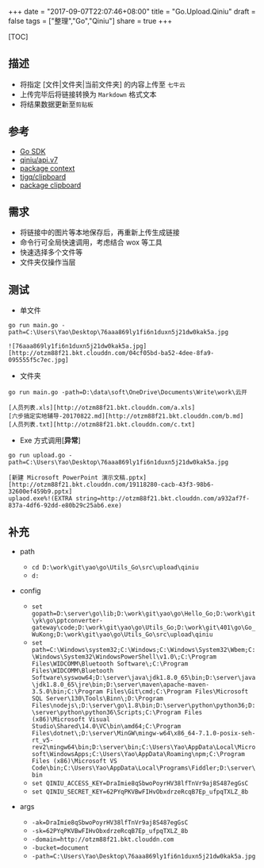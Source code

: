 +++
date = "2017-09-07T22:07:46+08:00"
title = "Go.Upload.Qiniu"
draft = false
tags = ["整理","Go","Qiniu"]
share = true
+++


[TOC]

## 描述
- 将指定 [文件|文件夹|当前文件夹] 的内容上传至 `七牛云`
- 上传完毕后将链接转换为 `Markdown` 格式文本
- 将结果数据更新至`剪贴板`

## 参考
- [Go SDK](https://developer.qiniu.com/kodo/sdk/1238/go)
- [qiniu/api.v7](https://github.com/qiniu/api.v7)
- [package context](https://godoc.org/golang.org/x/net/context)
- [tjgq/clipboard](https://github.com/tjgq/clipboard)
- [package clipboard](https://godoc.org/github.com/tjgq/clipboard)

## 需求
- 将链接中的图片等本地保存后，再重新上传生成链接
- 命令行可全局快速调用，考虑结合 wox 等工具
- 快速选择多个文件等
- 文件夹仅操作当层


## 测试
- 单文件
```
go run main.go -path=C:\Users\Yao\Desktop\76aaa869ly1fi6n1duxn5j21dw0kak5a.jpg

![76aaa869ly1fi6n1duxn5j21dw0kak5a.jpg][http://otzm88f21.bkt.clouddn.com/04cf05bd-ba52-4dee-8fa9-095555f5c7ec.jpg]
```

- 文件夹
```
go run main.go -path=D:\data\soft\OneDrive\Documents\Write\work\云开

[人员列表.xls][http://otzm88f21.bkt.clouddn.com/a.xls]
[六步搞定实地辅导-20170822.md][http://otzm88f21.bkt.clouddn.com/b.md]
[人员列表.txt][http://otzm88f21.bkt.clouddn.com/c.txt]
```

- Exe 方式调用[**异常**]
```
go run upload.go -path=C:\Users\Yao\Desktop\76aaa869ly1fi6n1duxn5j21dw0kak5a.jpg

[新建 Microsoft PowerPoint 演示文稿.pptx][http://otzm88f21.bkt.clouddn.com/19118280-cacb-43f3-98b6-32600ef459b9.pptx]
uplaod.exe%!(EXTRA string=http://otzm88f21.bkt.clouddn.com/a932af7f-837a-4df6-92dd-e80b29c25ab6.exe)
```
## 补充

- path
	- `cd D:\work\git\yao\go\Utils_Go\src\upload\qiniu`
	- `d:`

- config
	- `set gopath=D:\server\go\lib;D:\work\git\yao\go\Hello_Go;D:\work\git\yk\go\pptconverter-gateway\code;D:\work\git\yao\go\Utils_Go;D:\work\git\401\go\Go_WuKong;D:\work\git\yao\go\Utils_Go\src\upload\qiniu`
	- `set path=C:\Windows\system32;C:\Windows;C:\Windows\System32\Wbem;C:\Windows\System32\WindowsPowerShell\v1.0\;C:\Program Files\WIDCOMM\Bluetooth Software\;C:\Program Files\WIDCOMM\Bluetooth Software\syswow64;D:\server\java\jdk1.8.0_65\bin;D:\server\java\jdk1.8.0_65\jre\bin;D:\server\maven\apache-maven-3.5.0\bin;C:\Program Files\Git\cmd;C:\Program Files\Microsoft SQL Server\130\Tools\Binn\;D:\Program Files\nodejs\;D:\server\go\1.8\bin;D:\server\python\python36;D:\server\python\python36\Scripts;C:\Program Files (x86)\Microsoft Visual Studio\Shared\14.0\VC\bin\amd64;C:\Program Files\dotnet\;D:\server\MinGW\mingw-w64\x86_64-7.1.0-posix-seh-rt_v5-rev2\mingw64\bin;D:\server\bin;C:\Users\Yao\AppData\Local\Microsoft\WindowsApps;C:\Users\Yao\AppData\Roaming\npm;C:\Program Files (x86)\Microsoft VS Code\bin;C:\Users\Yao\AppData\Local\Programs\Fiddler;D:\server\bin`
	- `set QINIU_ACCESS_KEY=DraImie8qSbwoPoyrHV38lfTnVr9aj8S487egGsC`
	- `set QINIU_SECRET_KEY=62PYqPKVBwFIHvObxdrzeRcqB7Ep_ufpqTXLZ_8b`

- args
	- `-ak=DraImie8qSbwoPoyrHV38lfTnVr9aj8S487egGsC`
	- `-sk=62PYqPKVBwFIHvObxdrzeRcqB7Ep_ufpqTXLZ_8b`
	- `-domain=http://otzm88f21.bkt.clouddn.com`
	- `-bucket=document`
	- `-path=C:\Users\Yao\Desktop\76aaa869ly1fi6n1duxn5j21dw0kak5a.jpg`
